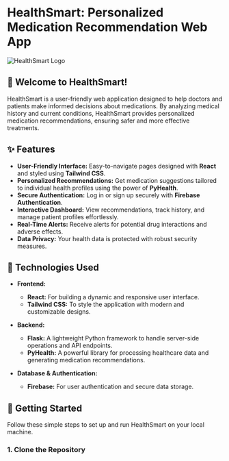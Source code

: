 # **HealthSmart: Personalized Medication Recommendation Web App**

![HealthSmart Logo](https://via.placeholder.com/150)

## **👋 Welcome to HealthSmart!**

HealthSmart is a user-friendly web application designed to help doctors and patients make informed decisions about medications. By analyzing medical history and current conditions, HealthSmart provides personalized medication recommendations, ensuring safer and more effective treatments.

## **✨ Features**

- **User-Friendly Interface:** Easy-to-navigate pages designed with **React** and styled using **Tailwind CSS**.
- **Personalized Recommendations:** Get medication suggestions tailored to individual health profiles using the power of **PyHealth**.
- **Secure Authentication:** Log in or sign up securely with **Firebase Authentication**.
- **Interactive Dashboard:** View recommendations, track history, and manage patient profiles effortlessly.
- **Real-Time Alerts:** Receive alerts for potential drug interactions and adverse effects.
- **Data Privacy:** Your health data is protected with robust security measures.

## **🔧 Technologies Used**

- **Frontend:**
  - **React:** For building a dynamic and responsive user interface.
  - **Tailwind CSS:** To style the application with modern and customizable designs.

- **Backend:**
  - **Flask:** A lightweight Python framework to handle server-side operations and API endpoints.
  - **PyHealth:** A powerful library for processing healthcare data and generating medication recommendations.

- **Database & Authentication:**
  - **Firebase:** For user authentication and secure data storage.

## **🚀 Getting Started**

Follow these simple steps to set up and run HealthSmart on your local machine.

### **1. Clone the Repository**
